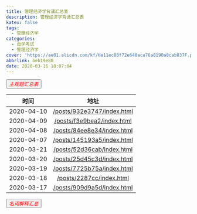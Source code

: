 ```yaml
---
title: 管理经济学背诵汇总表
description: 管理经济学背诵汇总表
katex: false
tags:
  - 管理经济学
categories: 
  - 自学考试
  - 管理经济学
cover: 'https://ae01.alicdn.com/kf/He11ec88f72e648aca76a8190a8cab837F.png'
abbrlink: beb19e80
date: 2020-03-16 18:07:04
---
```


<a href='https://mubu.com/doc/explore/31441'><button style="color:red" class="button button-large button-plain button-borderless" style='color:red'><i class="fa fa-tag">主观题汇总表</i></button></a>

|    时间    |                           地址                           |
| :--------: | :------------------------------------------------------: |
| 2020-04-10 | [/posts/932e3747/index.html](/posts/932e3747/index.html) |
| 2020-04-09 | [/posts/f3e9bea2/index.html](/posts/f3e9bea2/index.html) |
| 2020-04-08 | [/posts/84ee8e34/index.html](/posts/84ee8e34/index.html) |
| 2020-04-07 | [/posts/145193a5/index.html](/posts/145193a5/index.html) |
| 2020-03-21 | [/posts/52d36cab/index.html](/posts/52d36cab/index.html) |
| 2020-03-20 | [/posts/25d45c3d/index.html](/posts/25d45c3d/index.html) |
| 2020-03-19 | [/posts/7725b75a/index.html](/posts/7725b75a/index.html) |
| 2020-03-18 |   [/posts/2287cc/index.html](/posts/2287cc/index.html)   |
| 2020-03-17 | [/posts/909d9a5d/index.html](/posts/909d9a5d/index.html) |

<a href='https://mubu.com/doc/explore/27005'><button style="color:red" class="button button-large button-plain button-borderless" style='color:red'><i class="fa fa-tag">名词解释汇总</i></button></a>

